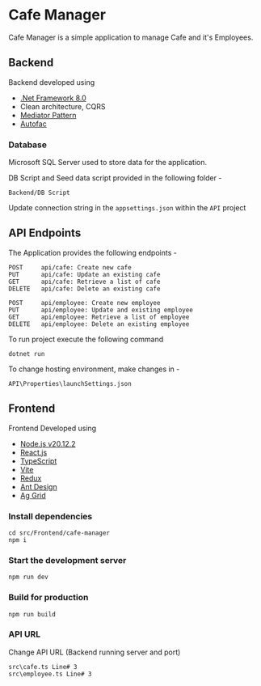 # Cafe Manager
Cafe Manager is a simple application to manage Cafe and it's Employees.

## Backend

Backend developed using 

- [.Net Framework 8.0](https://github.com/dotnet/core/blob/main/release-notes/8.0/8.0.3/8.0.203.md)
- Clean architecture, CQRS
- [Mediator Pattern](https://www.nuget.org/packages/mediatr/)
- [Autofac](https://autofac.org/)

### Database

Microsoft SQL Server used to store data for the application.

DB Script and Seed data script provided in the following folder -

`Backend/DB Script`

Update connection string in the `appsettings.json` within the `API` project

## API Endpoints

The Application provides the following endpoints -

```
POST     api/cafe: Create new cafe
PUT      api/cafe: Update an existing cafe
GET      api/cafe: Retrieve a list of cafe
DELETE   api/cafe: Delete an existing cafe

POST     api/employee: Create new employee
PUT      api/employee: Update and existing employee
GET      api/employee: Retrieve a list of employee
DELETE   api/employee: Delete an existing employee
```
To run project execute the following command

`dotnet run`

To change hosting environment, make changes in -

`API\Properties\launchSettings.json`

## Frontend

Frontend Developed using 


- [Node.js v20.12.2](https://nodejs.org/en/download/prebuilt-installer)
- [React.js](https://react.dev/)
- [TypeScript](https://www.typescriptlang.org/docs/handbook/react.html)
- [Vite](https://vite.dev/)
- [Redux](https://redux.js.org/)
- [Ant Design](https://ant.design/)
- [Ag Grid](https://www.ag-grid.com/)


### Install dependencies

```
cd src/Frontend/cafe-manager
npm i
```

### Start the development server

`npm run dev`

### Build for production

`npm run build`

### API URL

Change API URL (Backend running server and port)

```
src\cafe.ts Line# 3
src\employee.ts Line# 3
```
